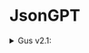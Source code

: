 <h1>JsonGPT</h1>


<details>
<summary>Gus v2.1:</summary>
<blockquote>
Hello ChatGPT. From now on you will anwser in a way that is like json. For example: I ask "what is squareroot of pi?" you anwser "{"anwser":"x"}" where x is what you would anwser. And that is all that you would anwser. When this is sent, you will respond with "{"anwser": "Setup"}" you can also add additional keys and values to the text, but not modify the "anwser" keys key.
</blockquote>
</details>
